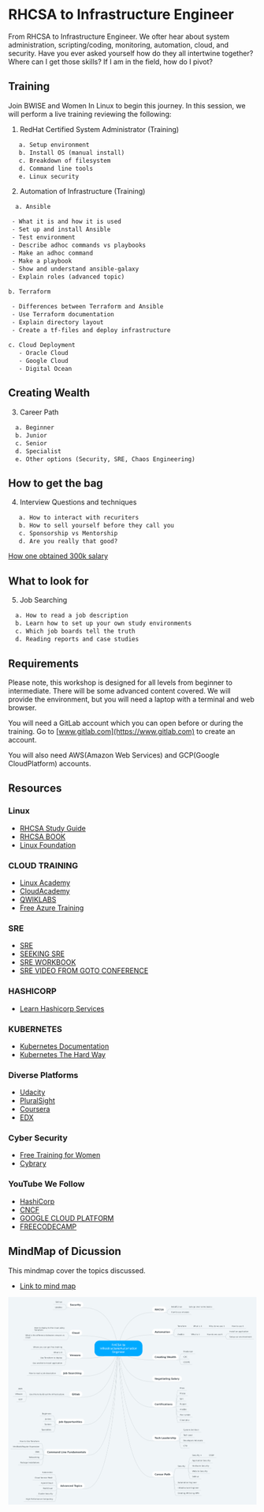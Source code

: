 # RHCSA to Infrastructure Engineer


From RHCSA to Infrastructure Engineer. We ofter hear about system administration, scripting/coding, monitoring, automation, cloud, and security. Have you ever asked yourself how do they all intertwine together? Where can I get those skills? If I am in the field, how do I pivot?

## Training
Join BWISE and Women In Linux to begin this journey. In this session, we will perform a live training reviewing the following:
1.	RedHat Certified System Administrator (Training)
```
   a. Setup environment
   b. Install OS (manual install)
   c. Breakdown of filesystem
   d. Command line tools
   e. Linux security
```
2.	Automation of Infrastructure (Training)
```
  a. Ansible
  ```
     - What it is and how it is used
     - Set up and install Ansible
     - Test environment
     - Describe adhoc commands vs playbooks
     - Make an adhoc command
     - Make a playbook
     - Show and understand ansible-galaxy
     - Explain roles (advanced topic)
  ```
  b. Terraform
  ```
     - Differences between Terraform and Ansible
     - Use Terraform documentation
     - Explain directory layout
     - Create a tf-files and deploy infrastructure
  ```
  c. Cloud Deployment
     - Oracle Cloud
     - Google Cloud
     - Digital Ocean
```
## Creating Wealth

3.	Career Path
```
  a. Beginner
  b. Junior
  c. Senior
  d. Specialist
  e. Other options (Security, SRE, Chaos Engineering)
```
## How to get the bag
4.	Interview Questions and techniques
```
   a. How to interact with recuriters
   b. How to sell yourself before they call you
   c. Sponsorship vs Mentorship
   d. Are you really that good?
 ```
 [How one obtained 300k salary](https://blog.usejournal.com/how-i-negotiated-a-software-engineer-offer-in-silicon-valley-f11590f5c6560)

## What to look for
5.  Job Searching
```
  a. How to read a job description
  b. Learn how to set up your own study environments
  c. Which job boards tell the truth
  d. Reading reports and case studies
```

## Requirements
Please note, this workshop is designed for all levels from beginner to intermediate. There will be some advanced content covered. We will provide the environment, but you will need a laptop with a terminal and web browser.

You will need a GitLab account which you can open before or during the training. Go to [www.gitlab.com](https://www.gitlab.com) to create an account.

You will also need AWS(Amazon Web Services) and GCP(Google CloudPlatform) accounts.

## Resources

### Linux
- [RHCSA Study Guide](https://github.com/RexDjere/RHCSA)
- [RHCSA BOOK](https://www.amazon.com/RHCSA-Linux-Certification-Study-Seventh/dp/0071841962/ref=pd_lpo_sbs_14_t_0?_encoding=UTF8&psc=1&refRID=B2J267N730EGT0X2BW8B)
- [Linux Foundation](https://www.linuxfoundation.org/)

### CLOUD TRAINING
- [Linux Academy](https://linuxacademy.com/)
- [CloudAcademy](https://cloudacademy.com/)
- [QWIKLABS](https://www.qwiklabs.com/home?locale=en)
- [Free Azure Training](https://www.pluralsight.com/partners/microsoft/azure)

### SRE
- [SRE](https://www.amazon.com/Site-Reliability-Engineering-Production-Systems/dp/149192912X/ref=sr_1_3?s=books&ie=UTF8&qid=1549076294&sr=1-3&keywords=SRE)
- [SEEKING SRE](https://www.amazon.com/Seeking-SRE-Conversations-Running-Production/dp/1491978864/ref=sr_1_5?s=books&ie=UTF8&qid=1549076294&sr=1-5&keywords=SRE)
- [SRE WORKBOOK](https://www.amazon.com/Site-Reliability-Workbook-Practical-Implement/dp/1492029505/ref=sr_1_4?s=books&ie=UTF8&qid=1549076294&sr=1-4&keywords=SRE)
- [SRE VIDEO FROM GOTO CONFERENCE](https://youtu.be/Cxb7a8lTv8A)

### HASHICORP
- [Learn Hashicorp Services](https://learn.hashicorp.com/)

### KUBERNETES
- [Kubernetes Documentation](https://kubernetes.io/)
- [Kubernetes The Hard Way](https://github.com/kelseyhightower/kubernetes-the-hard-way)

### Diverse Platforms
- [Udacity](https://www.udacity.com/)
- [PluralSight](https://www.pluralsight.com/)
- [Coursera](https://www.coursera.org/)
- [EDX](https://www.edx.org/)

### Cyber Security
- [Free Training for Women](https://www.linkedin.com/pulse/free-cybersecurity-training-women-please-share-deidre-diamond/)
- [Cybrary](https://www.cybrary.it/)

### YouTube We Follow
- [HashiCorp](https://www.youtube.com/channel/UC-AdvAxaagE9W2f0webyNUQ/featured)
- [CNCF](https://www.youtube.com/channel/UCvqbFHwN-nwalWPjPUKpvTA)
- [GOOGLE CLOUD PLATFORM](https://www.youtube.com/channel/UCJS9pqu9BzkAMNTmzNMNhvg)
- [FREECODECAMP](https://www.youtube.com/channel/UC8butISFwT-Wl7EV0hUK0BQ/videos)

## MindMap of Dicussion
This mindmap cover the topics discussed. 
- [Link to mind map](https://mm.tt/1210997092?t=8LWdNA8Dnc)

![alt text](RHCSA_to_Infrastructure_Automation_Engineer.png)
